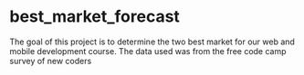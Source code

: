 # best_market_forecast
The goal of this project is to determine the two best market for our web and mobile development course.
The data used was from the free code camp survey of new coders
